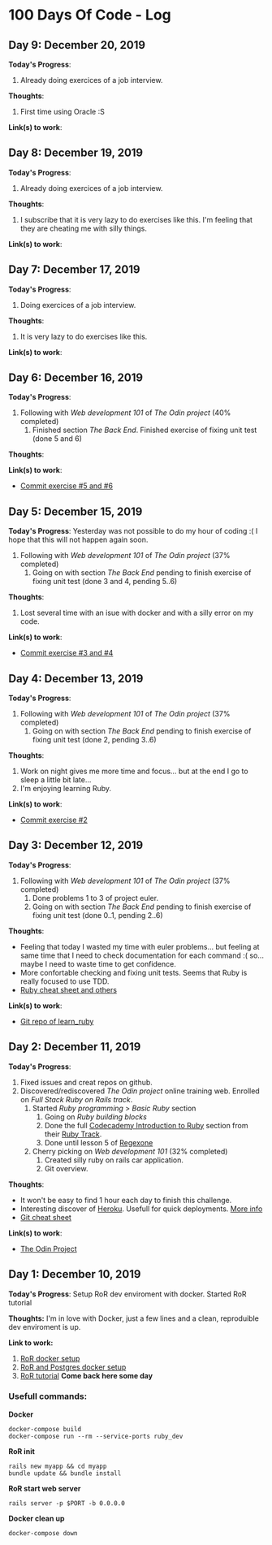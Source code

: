 # 100 Days Of Code - Log

## Day 9: December 20, 2019

**Today's Progress**:
1. Already doing exercices of a job interview.

**Thoughts**:
1. First time using Oracle :S

**Link(s) to work**:

## Day 8: December 19, 2019

**Today's Progress**:
1. Already doing exercices of a job interview.

**Thoughts**:
1. I subscribe that it is very lazy to do exercises like this. I'm feeling that they are cheating me with silly things. 

**Link(s) to work**:

## Day 7: December 17, 2019

**Today's Progress**:
1. Doing exercices of a job interview.

**Thoughts**:
1. It is very lazy to do exercises like this. 

**Link(s) to work**:


## Day 6: December 16, 2019

**Today's Progress**:
1. Following with _Web development 101_ of _The Odin project_ (40% completed)
   1. Finished section _The Back End_. Finished exercise of fixing unit test (done 5 and 6)

**Thoughts**:

**Link(s) to work**:
* [Commit exercise #5 and #6](https://github.com/marc-pinyol/learn_ruby/commit/4b873ad790cdd433fc1fcb5728fb05fdb91a532e)


## Day 5: December 15, 2019

**Today's Progress**:
Yesterday was not possible to do my hour of coding :( I hope that this will not happen again soon. 
1. Following with _Web development 101_ of _The Odin project_ (37% completed)
   1. Going on with section _The Back End_ pending to finish exercise of fixing unit test (done 3 and 4, pending 5..6)

**Thoughts**:
1. Lost several time with an isue with docker and with a silly error on my code.

**Link(s) to work**:
* [Commit exercise #3 and #4](https://github.com/marc-pinyol/learn_ruby/commit/770af0f51f2430c50eb0281c91a1c5e041385564)


## Day 4: December 13, 2019

**Today's Progress**: 
1. Following with _Web development 101_ of _The Odin project_ (37% completed)
   1. Going on with section _The Back End_ pending to finish exercise of fixing unit test (done 2, pending 3..6)

**Thoughts**:
1. Work on night gives me more time and focus... but at the end I go to sleep a little bit late...
1. I'm enjoying learning Ruby.

**Link(s) to work**:
* [Commit exercise #2](https://github.com/marc-pinyol/learn_ruby/commit/d406e60a8d207c29e407b70687ab91e5d92ffffb)

## Day 3: December 12, 2019

**Today's Progress**: 
1. Following with _Web development 101_ of _The Odin project_ (37% completed)
   1. Done problems 1 to 3 of project euler.
   1. Going on with section _The Back End_ pending to finish exercise of fixing unit test (done 0..1, pending 2..6)

**Thoughts**:
* Feeling that today I wasted my time with euler problems... but feeling at same time that I need to check documentation for each command :( so... maybe I need to waste time to get confidence.
* More confortable checking and fixing unit tests. Seems that Ruby is really focused to use TDD.
* [Ruby cheat sheet and others](http://overapi.com/ruby)

**Link(s) to work**:
* [Git repo of learn_ruby](https://github.com/marc-pinyol/learn_ruby) 

## Day 2: December 11, 2019

**Today's Progress**: 
1. Fixed issues and creat repos on github.
1. Discovered/rediscovered _The Odin project_ online training web. Enrolled on _Full Stack Ruby on Rails track_.
   1. Started _Ruby programming_ > _Basic Ruby_ section
      1. Going on _Ruby building blocks_
      1. Done the full [Codecademy Introduction to Ruby](https://www.codecademy.com/courses/learn-ruby/lessons/introduction-to-ruby/) section from their [Ruby Track](https://www.codecademy.com/catalog/language/ruby).
      1. Done until lesson 5 of [Regexone](https://regexone.com/lesson/repeating_characters?)
   1. Cherry picking on _Web development 101_ (32% completed)
      1. Created silly ruby on rails car application.
      1. Git overview.

**Thoughts**: 
* It won't be easy to find 1 hour each day to finish this challenge.
* Interesting discover of [Heroku](https://www.heroku.com/). Usefull for quick deployments. [More info](https://www.theodinproject.com/courses/web-development-101/lessons/your-first-rails-application?ref=lnav#step-2-initialize-git-and-push-to-github)
* [Git cheat sheet](https://education.github.com/git-cheat-sheet-education.pdf)

**Link(s) to work**:
* [The Odin Project](https://www.theodinproject.com/)

## Day 1: December 10, 2019

**Today's Progress**: Setup RoR dev enviroment with docker. Started RoR tutorial

**Thoughts:** I'm in love with Docker, just a few lines and a clean, reproduible dev enviroment is up.

**Link to work:** 
1. [RoR docker setup](https://www.freecodecamp.org/news/painless-rails-development-environment-setup-with-docker/)
1. [RoR and Postgres docker setup](https://medium.com/better-programming/setting-up-rails-with-postgres-using-docker-426c853e8590)
1. [RoR tutorial](https://www.freecodecamp.org/news/lets-create-an-intermediate-level-ruby-on-rails-application-d7c6e997c63f/) **Come back here some day**

### Usefull commands:
**Docker**
```
docker-compose build
docker-compose run --rm --service-ports ruby_dev
```
**RoR init**
```
rails new myapp && cd myapp
bundle update && bundle install
```
**RoR start web server**
```
rails server -p $PORT -b 0.0.0.0
```
**Docker clean up**
```
docker-compose down
```